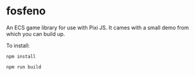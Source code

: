 # fosfeno
An ECS game library for use with Pixi JS. It cames with a small demo from which you can build up.

To install:

```
npm install
```

```
npm run build
```

